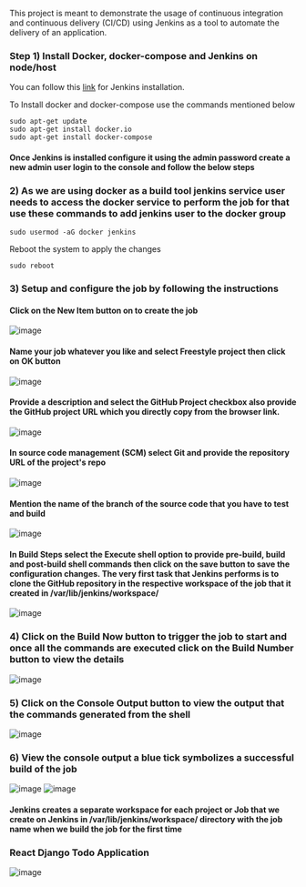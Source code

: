 This project is meant to demonstrate the usage of continuous integration and continuous delivery (CI/CD) using Jenkins as a tool to automate the delivery of an application.

### Step 1) Install Docker, docker-compose and Jenkins on node/host
You can follow this [link](https://www.jenkins.io/doc/book/installing/linux/) for Jenkins installation.

To Install docker and docker-compose use the commands mentioned below
```
sudo apt-get update
sudo apt-get install docker.io
sudo apt-get install docker-compose
```
#### Once Jenkins is installed configure it using the admin password create a new admin user login to the console and follow the below steps

### 2) As we are using docker as a build tool jenkins service user needs to access the docker service to perform the job for that use these commands to add jenkins user to the docker group
```
sudo usermod -aG docker jenkins
```
Reboot the system to apply the changes
```
sudo reboot
```

### 3) Setup and configure the job by following the instructions
####   Click on the **New Item** button on to create the job
![image](https://github.com/jayeshrajputtech/react-django-todo-app/assets/166933906/5f9eb9e6-8e51-4140-9f63-a293b6337e3b)

####   Name your job whatever you like and select **Freestyle project** then click on **OK** button
   ![image](https://github.com/jayeshrajputtech/react-django-todo-app/assets/166933906/1657836d-1765-4600-9502-3273935f7b34)
#### Provide a description and select the GitHub Project checkbox also provide the GitHub project URL which you directly copy from the browser link.
![image](https://github.com/jayeshrajputtech/react-django-todo-app/assets/166933906/26167990-4ac3-4cb3-817a-8e1cf21f6cde)

#### In source code management (SCM) select Git and provide the repository URL of the project's repo
![image](https://github.com/jayeshrajputtech/react-django-todo-app/assets/166933906/de034300-559e-4e9b-9471-2c60a6588b0f)

#### Mention the name of the branch of the source code that you have to test and build
![image](https://github.com/jayeshrajputtech/react-django-todo-app/assets/166933906/d75a5123-f886-4708-890a-ffbb7cbf61de)

#### In Build Steps select the Execute shell option to provide pre-build, build and post-build shell commands then click on the save button to save the configuration changes. The very first task that Jenkins performs is to clone the GitHub repository in the respective workspace of the job that it created in /var/lib/jenkins/workspace/
![image](https://github.com/jayeshrajputtech/react-django-todo-app/assets/166933906/583fae1b-700f-4efb-8956-e2c134800058)

### 4) Click on the Build Now button to trigger the job to start and once all the commands are executed click on the Build Number button to view the details
![image](https://github.com/jayeshrajputtech/react-django-todo-app/assets/166933906/2c5968fa-a4b3-42d1-bf6d-ccd65107dc62)

### 5) Click on the Console Output button to view the output that the commands generated from the shell
![image](https://github.com/jayeshrajputtech/react-django-todo-app/assets/166933906/9a909bbe-e1ab-4ddd-9ade-868647727d64)

### 6) View the console output a blue tick symbolizes a successful build of the job
![image](https://github.com/jayeshrajputtech/react-django-todo-app/assets/166933906/9cb323b6-d43a-4701-8ab2-efc232ef4ce8)
![image](https://github.com/jayeshrajputtech/react-django-todo-app/assets/166933906/7b151a8d-2675-44f3-bb6e-22cde18f58f5)



#### Jenkins creates a separate workspace for each project or Job that we create on Jenkins in /var/lib/jenkins/workspace/ directory with the job name when we build the job for the first time
### React Django Todo Application
![image](https://github.com/jayeshrajputtech/react-django-todo-app/assets/166933906/4b3ba86b-4941-4fba-8c6e-e89ce0bca981)
